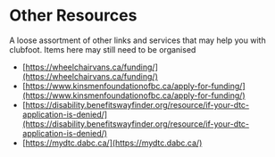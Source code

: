 # Other Resources
A loose assortment of other links and services that may help you with clubfoot. Items here may still need to be organised

* [https://wheelchairvans.ca/funding/](https://wheelchairvans.ca/funding/)
* [https://www.kinsmenfoundationofbc.ca/apply-for-funding/](https://www.kinsmenfoundationofbc.ca/apply-for-funding/)
* [https://disability.benefitswayfinder.org/resource/if-your-dtc-application-is-denied/](https://disability.benefitswayfinder.org/resource/if-your-dtc-application-is-denied/)
* [https://mydtc.dabc.ca/](https://mydtc.dabc.ca/)